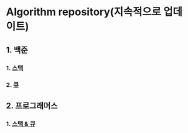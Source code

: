 # Algorithm repository(지속적으로 업데이트)

## 1. 백준
### 1. [스택](https://github.com/Umhyunbin/Algorithm/tree/master/BAEKJOON/Stack)
### 2. [큐](https://github.com/Umhyunbin/Algorithm/tree/master/BAEKJOON/Queue)

## 2. 프로그래머스
### 1. [스택 & 큐](https://github.com/Umhyunbin/Algorithm/tree/master/PROGRAMMERS/Stack%20%26%20Queue)
